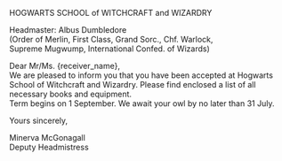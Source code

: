 HOGWARTS SCHOOL of WITCHCRAFT and WIZARDRY  
  
Headmaster: Albus Dumbledore  
(Order of Merlin, First Class, Grand Sorc., Chf. Warlock,  
Supreme Mugwump, International Confed. of Wizards)  
  
Dear Mr/Ms. {receiver_name},  
We are pleased to inform you that you have been accepted at Hogwarts School of Witchcraft and Wizardry. Please find enclosed a list of all necessary books and equipment.  
Term begins on 1 September. We await your owl by no later than 31 July.
  
Yours sincerely,  
  
Minerva McGonagall  
Deputy Headmistress
